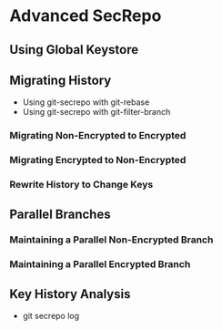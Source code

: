 # Advanced SecRepo

## Using Global Keystore

## Migrating History
   * Using git-secrepo with git-rebase
   * Using git-secrepo with git-filter-branch
   

### Migrating Non-Encrypted to Encrypted

### Migrating Encrypted to Non-Encrypted

### Rewrite History to Change Keys

## Parallel Branches

### Maintaining a Parallel Non-Encrypted Branch

### Maintaining a Parallel Encrypted Branch

## Key History Analysis
   * git secrepo log
   
